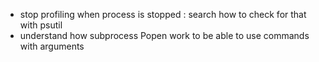 - stop profiling when process is stopped : search how to check for that with psutil
- understand how subprocess Popen work to be able to use commands with arguments
